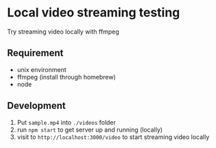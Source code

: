# Local video streaming testing
Try streaming video locally with ffmpeg

## Requirement
- unix environment
- ffmpeg (install through homebrew) 
- node

## Development

1. Put `sample.mp4` into `./videos` folder
1. run `npm start` to get server up and running (locally)
1. visit to `http://localhost:3000/video` to start streaming video locally